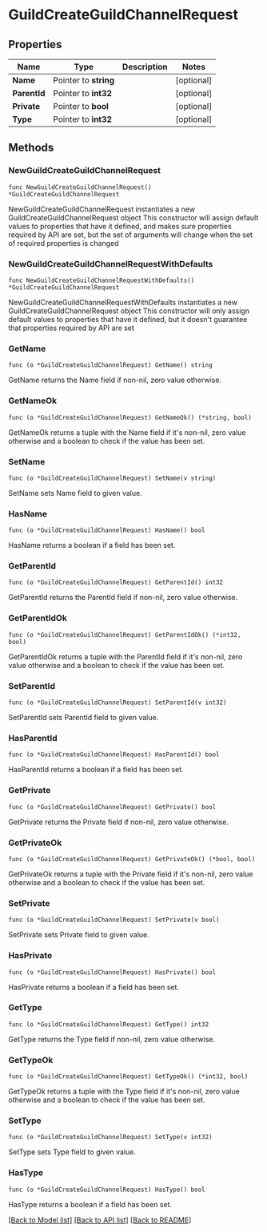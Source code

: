 # GuildCreateGuildChannelRequest

## Properties

Name | Type | Description | Notes
------------ | ------------- | ------------- | -------------
**Name** | Pointer to **string** |  | [optional] 
**ParentId** | Pointer to **int32** |  | [optional] 
**Private** | Pointer to **bool** |  | [optional] 
**Type** | Pointer to **int32** |  | [optional] 

## Methods

### NewGuildCreateGuildChannelRequest

`func NewGuildCreateGuildChannelRequest() *GuildCreateGuildChannelRequest`

NewGuildCreateGuildChannelRequest instantiates a new GuildCreateGuildChannelRequest object
This constructor will assign default values to properties that have it defined,
and makes sure properties required by API are set, but the set of arguments
will change when the set of required properties is changed

### NewGuildCreateGuildChannelRequestWithDefaults

`func NewGuildCreateGuildChannelRequestWithDefaults() *GuildCreateGuildChannelRequest`

NewGuildCreateGuildChannelRequestWithDefaults instantiates a new GuildCreateGuildChannelRequest object
This constructor will only assign default values to properties that have it defined,
but it doesn't guarantee that properties required by API are set

### GetName

`func (o *GuildCreateGuildChannelRequest) GetName() string`

GetName returns the Name field if non-nil, zero value otherwise.

### GetNameOk

`func (o *GuildCreateGuildChannelRequest) GetNameOk() (*string, bool)`

GetNameOk returns a tuple with the Name field if it's non-nil, zero value otherwise
and a boolean to check if the value has been set.

### SetName

`func (o *GuildCreateGuildChannelRequest) SetName(v string)`

SetName sets Name field to given value.

### HasName

`func (o *GuildCreateGuildChannelRequest) HasName() bool`

HasName returns a boolean if a field has been set.

### GetParentId

`func (o *GuildCreateGuildChannelRequest) GetParentId() int32`

GetParentId returns the ParentId field if non-nil, zero value otherwise.

### GetParentIdOk

`func (o *GuildCreateGuildChannelRequest) GetParentIdOk() (*int32, bool)`

GetParentIdOk returns a tuple with the ParentId field if it's non-nil, zero value otherwise
and a boolean to check if the value has been set.

### SetParentId

`func (o *GuildCreateGuildChannelRequest) SetParentId(v int32)`

SetParentId sets ParentId field to given value.

### HasParentId

`func (o *GuildCreateGuildChannelRequest) HasParentId() bool`

HasParentId returns a boolean if a field has been set.

### GetPrivate

`func (o *GuildCreateGuildChannelRequest) GetPrivate() bool`

GetPrivate returns the Private field if non-nil, zero value otherwise.

### GetPrivateOk

`func (o *GuildCreateGuildChannelRequest) GetPrivateOk() (*bool, bool)`

GetPrivateOk returns a tuple with the Private field if it's non-nil, zero value otherwise
and a boolean to check if the value has been set.

### SetPrivate

`func (o *GuildCreateGuildChannelRequest) SetPrivate(v bool)`

SetPrivate sets Private field to given value.

### HasPrivate

`func (o *GuildCreateGuildChannelRequest) HasPrivate() bool`

HasPrivate returns a boolean if a field has been set.

### GetType

`func (o *GuildCreateGuildChannelRequest) GetType() int32`

GetType returns the Type field if non-nil, zero value otherwise.

### GetTypeOk

`func (o *GuildCreateGuildChannelRequest) GetTypeOk() (*int32, bool)`

GetTypeOk returns a tuple with the Type field if it's non-nil, zero value otherwise
and a boolean to check if the value has been set.

### SetType

`func (o *GuildCreateGuildChannelRequest) SetType(v int32)`

SetType sets Type field to given value.

### HasType

`func (o *GuildCreateGuildChannelRequest) HasType() bool`

HasType returns a boolean if a field has been set.


[[Back to Model list]](../README.md#documentation-for-models) [[Back to API list]](../README.md#documentation-for-api-endpoints) [[Back to README]](../README.md)


